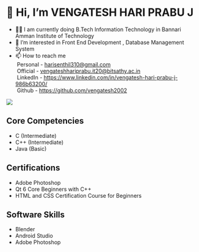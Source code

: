 # 👋 Hi, I’m VENGATESH HARI PRABU J
- :man_student: I am currently doing B.Tech Information Technology in Bannari Amman Institute of Technology
- 👀 I’m interested in Front End Development , Database Management System
- 📫 How to reach me <br>
&nbsp;Personal - harisenthil310@gmail.com<br>
&nbsp;Official - vengateshhariprabu.it20@bitsathy.ac.in<br>
&nbsp;LinkedIn - https://www.linkedin.com/in/vengatesh-hari-prabu-j-986b63200/<br>
&nbsp;Github   - https://github.com/vengatesh2002<br>
<img src="https://github-readme-stats.vercel.app/api?username=vengatesh2002&&show_icons=true&title_color=ffffff&icon_color=bb2acf&text_color=daf7dc&bg_color=151515">

## Core Competencies
- C     (Intermediate)
- C++   (Intermediate)
- Java  (Basic)

## Certifications
- Adobe Photoshop
- Qt 6 Core Beginners with C++
- HTML and CSS Certification Course for Beginners

## Software Skills
- Blender
- Android Studio
- Adobe Photoshop
